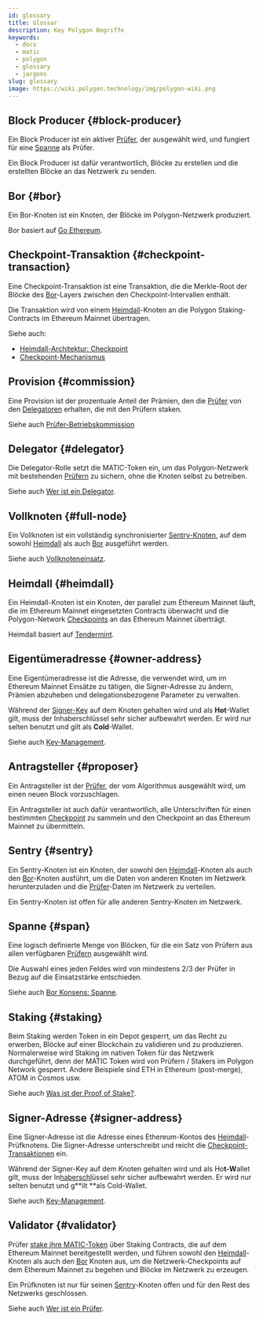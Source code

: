 ```yaml
---
id: glossary
title: Glossar
description: Key Polygon Begriffe
keywords:
  - docs
  - matic
  - polygon
  - glossary
  - jargons
slug: glossary
image: https://wiki.polygon.technology/img/polygon-wiki.png
---
```


## Block Producer {#block-producer}

Ein Block Producer ist ein aktiver [Prüfer](#validator), der ausgewählt wird, und fungiert für eine [Spanne](#span) als Prüfer.

Ein Block Producer ist dafür verantwortlich, Blöcke zu erstellen und die erstellten Blöcke an das Netzwerk zu senden.

## Bor {#bor}

Ein Bor-Knoten ist ein Knoten, der Blöcke im Polygon-Netzwerk produziert.

Bor basiert auf [Go Ethereum](https://geth.ethereum.org/).

## Checkpoint-Transaktion {#checkpoint-transaction}

Eine Checkpoint-Transaktion ist eine Transaktion, die die Merkle-Root der Blöcke des [Bor](#bor)-Layers zwischen den Checkpoint-Intervallen enthält.

Die Transaktion wird von einem [Heimdall](#heimdall)-Knoten an die Polygon Staking-Contracts im Ethereum Mainnet übertragen.

Siehe auch:

* [Heimdall-Architektur: Checkpoint](/docs/pos/heimdall/checkpoint)
* [Checkpoint-Mechanismus](/docs/maintain/validator/core-components/checkpoint-mechanism)

## Provision {#commission}

Eine Provision ist der prozentuale Anteil der Prämien, den die [Prüfer](#validator) von den [Delegatoren](#delegator) erhalten, die mit den Prüfern staken.

Siehe auch [Prüfer-Betriebskommission](/docs/maintain/validate/validator-commission-operations)

## Delegator {#delegator}

Die Delegator-Rolle setzt die MATIC-Token ein, um das Polygon-Netzwerk mit bestehenden [Prüfern](#validator) zu sichern, ohne die Knoten selbst zu betreiben.

Siehe auch [Wer ist ein Delegator](/docs/maintain/polygon-basics/who-is-delegator).

## Vollknoten {#full-node}

Ein Vollknoten ist ein vollständig synchronisierter [Sentry-Knoten](#sentry), auf dem sowohl [Heimdall](#heimdall) als auch [Bor](#bor) ausgeführt werden.

Siehe auch [Vollknoteneinsatz](/docs/develop/network-details/full-node-deployment).

## Heimdall {#heimdall}

Ein Heimdall-Knoten ist ein Knoten, der parallel zum Ethereum Mainnet läuft, die im Ethereum Mainnet eingesetzten Contracts überwacht und die Polygon-Network [Checkpoints](#checkpoint-transaction) an das Ethereum Mainnet überträgt.

Heimdall basiert auf [Tendermint](https://tendermint.com/).

## Eigentümeradresse {#owner-address}

Eine Eigentümeradresse ist die Adresse, die verwendet wird, um im Ethereum Mainnet Einsätze zu tätigen, die Signer-Adresse zu ändern, Prämien abzuheben und delegationsbezogene Parameter zu verwalten.

Während der [Signer-Key](#signer-address) auf dem Knoten gehalten wird und als **Hot**-Wallet gilt, muss der Inhaberschlüssel sehr sicher aufbewahrt werden. Er wird nur selten benutzt und gilt als **Cold**-Wallet.

Siehe auch [Key-Management](validator/core-components/key-management.md).

## Antragsteller {#proposer}

Ein Antragsteller ist der [Prüfer](#validator), der vom Algorithmus ausgewählt wird, um einen neuen Block vorzuschlagen.

Ein Antragsteller ist auch dafür verantwortlich, alle Unterschriften für einen bestimmten [Checkpoint](#checkpoint-transaction) zu sammeln und den Checkpoint an das Ethereum Mainnet zu übermitteln.

## Sentry {#sentry}

Ein Sentry-Knoten ist ein Knoten, der sowohl den [Heimdall](#heimdall)-Knoten als auch den [Bor](#bor)-Knoten ausführt, um die Daten von anderen Knoten im Netzwerk herunterzuladen und die [Prüfer](#validator)-Daten im Netzwerk zu verteilen.

Ein Sentry-Knoten ist offen für alle anderen Sentry-Knoten im Netzwerk.

## Spanne {#span}

Eine logisch definierte Menge von Blöcken, für die ein Satz von Prüfern aus allen verfügbaren [Prüfern](#validator) ausgewählt wird.

Die Auswahl eines jeden Feldes wird von mindestens 2/3 der Prüfer in Bezug auf die Einsatzstärke entschieden.

Siehe auch [Bor Konsens: Spanne](/docs/pos/bor/consensus.md#span).

## Staking {#staking}

Beim Staking werden Token in ein Depot gesperrt, um das Recht zu erwerben, Blöcke auf einer Blockchain zu validieren und zu produzieren. Normalerweise wird Staking im nativen Token für das Netzwerk durchgeführt, denn der MATIC Token wird von Prüfern / Stakers im Polygon Network gesperrt. Andere Beispiele sind ETH in Ethereum (post-merge), ATOM in Cosmos usw.

Siehe auch [Was ist der Proof of Stake?](polygon-basics/what-is-proof-of-stake.md).

## Signer-Adresse {#signer-address}

Eine Signer-Adresse ist die Adresse eines Ethereum-Kontos des [Heimdall](#heimdall)-Prüfknotens. Die Signer-Adresse unterschreibt und reicht die [Checkpoint-Transaktionen](#checkpoint-transaction) ein.

Während der Signer-Key auf dem Knoten gehalten wird und als Ho**t-W**allet gilt, muss der In[haberschl](#owner-address)üssel sehr sicher aufbewahrt werden. Er wird nur selten benutzt und g**ilt **als Cold-Wallet.

Siehe auch [Key-Management](validator/core-components/key-management.md).

## Validator {#validator}

Prüfer [stake ihre MATIC-Token](/docs/maintain/validate/validator-staking-operations) über Staking Contracts, die auf dem Ethereum Mainnet bereitgestellt werden, und führen sowohl den [Heimdall](#heimdall)-Knoten als auch den [Bor](#bor) Knoten aus, um die Netzwerk-Checkpoints auf dem Ethereum Mainnet zu begehen und Blöcke im Netzwerk zu erzeugen.

Ein Prüfknoten ist nur für seinen [Sentry](#sentry)-Knoten offen und für den Rest des Netzwerks geschlossen.

Siehe auch [Wer ist ein Prüfer](polygon-basics/who-is-validator.md).
